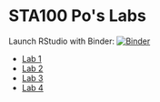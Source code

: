 # STA100 Po's Labs

Launch RStudio with Binder: [![Binder](http://mybinder.org/badge_logo.svg)](http://mybinder.org/v2/gh/ucdavis-sta-100-spring-2021/polabs/main?urlpath=rstudio)

- [Lab 1](https://ucdavis-sta-100-spring-2021.github.io/polabs/lab1.html) 
- [Lab 2](https://ucdavis-sta-100-spring-2021.github.io/polabs/lab2.html) 
- [Lab 3](https://ucdavis-sta-100-spring-2021.github.io/polabs/lab3.html) 
- [Lab 4](https://ucdavis-sta-100-spring-2021.github.io/polabs/lab4.html) 
